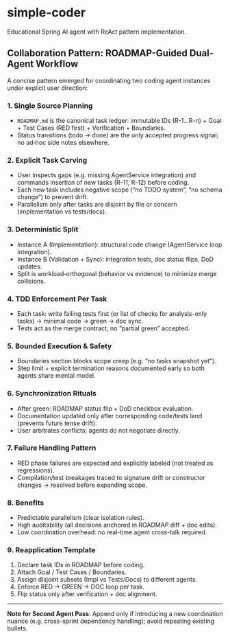 # simple-coder

Educational Spring AI agent with ReAct pattern implementation.

## Collaboration Pattern: ROADMAP-Guided Dual-Agent Workflow

A concise pattern emerged for coordinating two coding agent instances under explicit user direction:

### 1. Single Source Planning
- `ROADMAP.md` is the canonical task ledger: immutable IDs (R-1…R-n) + Goal + Test Cases (RED first) + Verification + Boundaries.
- Status transitions (todo → done) are the only accepted progress signal; no ad‑hoc side notes elsewhere.

### 2. Explicit Task Carving
- User inspects gaps (e.g. missing AgentService integration) and commands insertion of new tasks (R-11, R-12) before coding.
- Each new task includes negative scope (“no TODO system”, “no schema change”) to prevent drift.
- Parallelism only after tasks are disjoint by file or concern (implementation vs tests/docs).

### 3. Deterministic Split
- Instance A (Implementation): structural code change (AgentService loop integration).
- Instance B (Validation + Sync): integration tests, doc status flips, DoD updates.
- Split is workload‑orthogonal (behavior vs evidence) to minimize merge collisions.

### 4. TDD Enforcement Per Task
- Each task: write failing tests first (or list of checks for analysis-only tasks) → minimal code → green → doc sync.
- Tests act as the merge contract; no “partial green” accepted.

### 5. Bounded Execution & Safety
- Boundaries section blocks scope creep (e.g. “no tasks snapshot yet”).
- Step limit + explicit termination reasons documented early so both agents share mental model.

### 6. Synchronization Rituals
- After green: ROADMAP status flip + DoD checkbox evaluation.
- Documentation updated only after corresponding code/tests land (prevents future tense drift).
- User arbitrates conflicts; agents do not negotiate directly.

### 7. Failure Handling Pattern
- RED phase failures are expected and explicitly labeled (not treated as regressions).
- Compilation/test breakages traced to signature drift or constructor changes → resolved before expanding scope.

### 8. Benefits
- Predictable parallelism (clear isolation rules).
- High auditability (all decisions anchored in ROADMAP diff + doc edits).
- Low coordination overhead: no real-time agent cross-talk required.

### 9. Reapplication Template
1. Declare task IDs in ROADMAP before coding.
2. Attach Goal / Test Cases / Boundaries.
3. Assign disjoint subsets (Impl vs Tests/Docs) to different agents.
4. Enforce RED → GREEN → DOC loop per task.
5. Flip status only after verification + doc alignment.

---
**Note for Second Agent Pass**: Append only if introducing a new coordination nuance (e.g. cross-sprint dependency handling); avoid repeating existing bullets.
